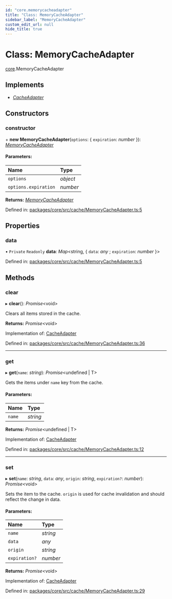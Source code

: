 ```yaml
---
id: "core.memorycacheadapter"
title: "Class: MemoryCacheAdapter"
sidebar_label: "MemoryCacheAdapter"
custom_edit_url: null
hide_title: true
---
```


# Class: MemoryCacheAdapter

[core](../modules/core.md).MemoryCacheAdapter

## Implements

* [*CacheAdapter*](../interfaces/core.cacheadapter.md)

## Constructors

### constructor

\+ **new MemoryCacheAdapter**(`options`: { `expiration`: *number*  }): [*MemoryCacheAdapter*](core.memorycacheadapter.md)

#### Parameters:

Name | Type |
:------ | :------ |
`options` | *object* |
`options.expiration` | *number* |

**Returns:** [*MemoryCacheAdapter*](core.memorycacheadapter.md)

Defined in: [packages/core/src/cache/MemoryCacheAdapter.ts:5](https://github.com/mikro-orm/mikro-orm/blob/bcf1a0899b/packages/core/src/cache/MemoryCacheAdapter.ts#L5)

## Properties

### data

• `Private` `Readonly` **data**: *Map*<string, { `data`: *any* ; `expiration`: *number*  }\>

Defined in: [packages/core/src/cache/MemoryCacheAdapter.ts:5](https://github.com/mikro-orm/mikro-orm/blob/bcf1a0899b/packages/core/src/cache/MemoryCacheAdapter.ts#L5)

## Methods

### clear

▸ **clear**(): *Promise*<void\>

Clears all items stored in the cache.

**Returns:** *Promise*<void\>

Implementation of: [CacheAdapter](../interfaces/core.cacheadapter.md)

Defined in: [packages/core/src/cache/MemoryCacheAdapter.ts:36](https://github.com/mikro-orm/mikro-orm/blob/bcf1a0899b/packages/core/src/cache/MemoryCacheAdapter.ts#L36)

___

### get

▸ **get**(`name`: *string*): *Promise*<undefined \| T\>

Gets the items under `name` key from the cache.

#### Parameters:

Name | Type |
:------ | :------ |
`name` | *string* |

**Returns:** *Promise*<undefined \| T\>

Implementation of: [CacheAdapter](../interfaces/core.cacheadapter.md)

Defined in: [packages/core/src/cache/MemoryCacheAdapter.ts:12](https://github.com/mikro-orm/mikro-orm/blob/bcf1a0899b/packages/core/src/cache/MemoryCacheAdapter.ts#L12)

___

### set

▸ **set**(`name`: *string*, `data`: *any*, `origin`: *string*, `expiration?`: *number*): *Promise*<void\>

Sets the item to the cache. `origin` is used for cache invalidation and should reflect the change in data.

#### Parameters:

Name | Type |
:------ | :------ |
`name` | *string* |
`data` | *any* |
`origin` | *string* |
`expiration?` | *number* |

**Returns:** *Promise*<void\>

Implementation of: [CacheAdapter](../interfaces/core.cacheadapter.md)

Defined in: [packages/core/src/cache/MemoryCacheAdapter.ts:29](https://github.com/mikro-orm/mikro-orm/blob/bcf1a0899b/packages/core/src/cache/MemoryCacheAdapter.ts#L29)
